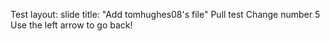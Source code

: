 Test
layout: slide
title: "Add tomhughes08's file"
Pull test
Change number 5
Use the left arrow to go back!
